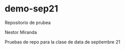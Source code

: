 # demo-sep21
Repositorio de prubea

Nestor Miranda

Pruebas de repo para la clase de data de septiembre 21
